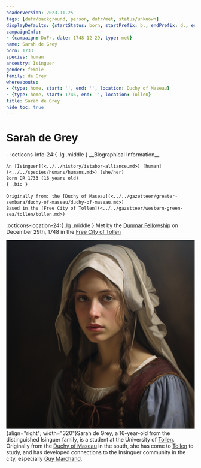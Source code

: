 ```yaml
---
headerVersion: 2023.11.25
tags: [dufr/background, person, dufr/met, status/unknown]
displayDefaults: {startStatus: born, startPrefix: b., endPrefix: d., endStatus: died}
campaignInfo:
- {campaign: DuFr, date: 1748-12-29, type: met}
name: Sarah de Grey
born: 1733
species: human
ancestry: Isinguer
gender: female
family: de Grey
whereabouts:
- {type: home, start: '', end: '', location: Duchy of Maseau}
- {type: home, start: 1746, end: '', location: Tollen}
title: Sarah de Grey
hide_toc: true
---
```


# Sarah de Grey
<div class="grid cards ext-narrow-margin ext-one-column" markdown>
- :octicons-info-24:{ .lg .middle } __Biographical Information__

    An [Isinguer](<../../history/istabor-alliance.md>) [human](<../../species/humans/humans.md>) (she/her)  
    Born DR 1733 (16 years old)  
    { .bio }

    Originally from: the [Duchy of Maseau](<../../gazetteer/greater-sembara/duchy-of-maseau/duchy-of-maseau.md>)
    Based in the [Free City of Tollen](<../../gazetteer/western-green-sea/tollen/tollen.md>)
</div>



:octicons-location-24:{ .lg .middle } Met by the [Dunmar Fellowship](<../pcs/dunmar-fellowship/dunmar-fellowship.md>) on December 29th, 1748 in the [Free City of Tollen](<../../gazetteer/western-green-sea/tollen/tollen.md>)  


![Sarah De Gray](../../assets/sarah-de-gray.png){align="right"; width="320"}Sarah de Grey, a 16-year-old from the distinguished Isinguer family, is a student at the University of [Tollen](<../../gazetteer/western-green-sea/tollen/tollen.md>). Originally from the [Duchy of Maseau](<../../gazetteer/greater-sembara/duchy-of-maseau/duchy-of-maseau.md>) in the south, she has come to [Tollen](<../../gazetteer/western-green-sea/tollen/tollen.md>) to study, and has developed connections to the Insinguer community in the city, especially [Guy Marchand](<./guy-marchand.md>).  



